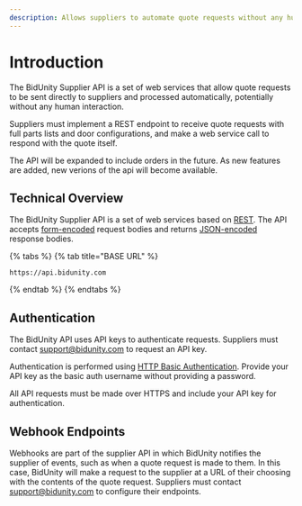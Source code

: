```yaml
---
description: Allows suppliers to automate quote requests without any human interaction.
---
```


# Introduction

The BidUnity Supplier API is a set of web services that allow quote requests to be sent directly to suppliers and processed automatically, potentially without any human interaction. 

Suppliers must implement a REST endpoint to receive quote requests with full parts lists and door configurations, and make a web service call to respond with the quote itself.

The API will be expanded to include orders in the future. As new features are added, new verions of the api will become available.

## Technical Overview

The BidUnity Supplier API is a set of web services based on [REST](https://en.wikipedia.org/wiki/Representational_state_transfer). The API accepts [form-encoded](https://en.wikipedia.org/wiki/POST_%28HTTP%29#Use_for_submitting_web_forms) request bodies and returns [JSON-encoded](https://www.json.org) response bodies.

{% tabs %}
{% tab title="BASE URL" %}
```text
https://api.bidunity.com
```
{% endtab %}
{% endtabs %}

## Authentication

The BidUnity API uses API keys to authenticate requests. Suppliers must contact [support@bidunity.com](mailto:support@bidunity.com) to request an API key.

Authentication is performed using [HTTP Basic Authentication](https://en.wikipedia.org/wiki/Basic_access_authentication). Provide your API key as the basic auth username without providing a password.

All API requests must be made over HTTPS and include your API key for authentication.

## Webhook Endpoints

Webhooks are part of the supplier API in which BidUnity notifies the supplier of events, such as when a quote request is made to them. In this case, BidUnity will make a request to the supplier at a URL of their choosing with the contents of the quote request. Suppliers must contact [support@bidunity.com](mailto:support@bidunity.com) to configure their endpoints.

